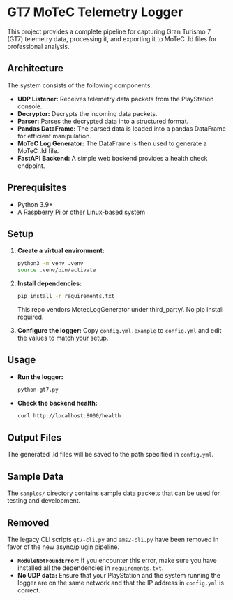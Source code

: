 # GT7 MoTeC Telemetry Logger

This project provides a complete pipeline for capturing Gran Turismo 7 (GT7) telemetry data, processing it, and exporting it to MoTeC .ld files for professional analysis.

## Architecture

The system consists of the following components:

- **UDP Listener:** Receives telemetry data packets from the PlayStation console.
- **Decryptor:** Decrypts the incoming data packets.
- **Parser:** Parses the decrypted data into a structured format.
- **Pandas DataFrame:** The parsed data is loaded into a pandas DataFrame for efficient manipulation.
- **MoTeC Log Generator:** The DataFrame is then used to generate a MoTeC .ld file.
- **FastAPI Backend:** A simple web backend provides a health check endpoint.

## Prerequisites

- Python 3.9+
- A Raspberry Pi or other Linux-based system

## Setup

1. **Create a virtual environment:**
   ```bash
   python3 -m venv .venv
   source .venv/bin/activate
   ```

2. **Install dependencies:**
   ```bash
   pip install -r requirements.txt
   ```
   This repo vendors MotecLogGenerator under third_party/. No pip install required.

3. **Configure the logger:**
   Copy `config.yml.example` to `config.yml` and edit the values to match your setup.

## Usage

- **Run the logger:**
  ```bash
  python gt7.py
  ```

- **Check the backend health:**
  ```bash
  curl http://localhost:8000/health
  ```

## Output Files

The generated .ld files will be saved to the path specified in `config.yml`.

## Sample Data

The `samples/` directory contains sample data packets that can be used for testing and development.

## Removed

The legacy CLI scripts `gt7-cli.py` and `ams2-cli.py` have been removed in favor of the new async/plugin pipeline.

- **`ModuleNotFoundError`:** If you encounter this error, make sure you have installed all the dependencies in `requirements.txt`.
- **No UDP data:** Ensure that your PlayStation and the system running the logger are on the same network and that the IP address in `config.yml` is correct.